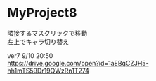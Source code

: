 # MyProject8

隣接するマスクリックで移動  
左上でキャラ切り替え  
  
ver7 9/10 20:50  
https://drive.google.com/open?id=1aEBqCZJH5-hh1mTS59Dr19QWzRn1T274
